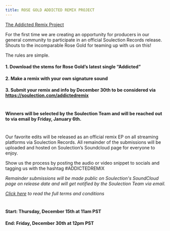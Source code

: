 ```yaml
---
title: ROSE GOLD ADDICTED REMIX PROJECT
---
```


<a href="https://www.instagram.com/muvagoldblood/?hl=en">The Addicted Remix Project</a> 


For the first time we are creating an opportunity for producers in our general community to participate in an official Soulection Records release. Shouts to the incomparable Rose Gold for teaming up with us on this! 
 
The rules are simple.

#### 1. Download the stems for Rose Gold’s latest single “Addicted”
#### 2. Make a remix with your own signature sound 
#### 3. Submit your remix and info by December 30th to be considered via https://soulection.com/addictedremix
#
#### Winners will be selected by the Soulection Team and will be reached out to via email by Friday, January 6th. 
#
Our favorite edits will be released as an official remix EP on all streaming platforms via Soulection Records. All remainder of the submissions will be uploaded and hosted on Soulection’s Soundcloud page for everyone to enjoy. 

Show us the process by posting the audio or video snippet to socials and tagging us with the hashtag #ADDICTEDREMIX 


<i>Remainder submissions will be made public on Soulection's SoundCloud page on release date and will get notified by the Soulection Team via email.</i> 

<i><a href="https://soulsubmissions.s3.us-west-1.amazonaws.com/Soulection+Remix+Contest+ToS_form.pdf">Click here</a> to read the full terms and conditions</i> 
#
#### Start: Thursday, December 15th at 11am PST
#### End: Friday, December 30th at 12pm PST

